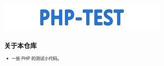 <p align="center"><a href="https://github.com/cyouho/php-test" target="_blank"><img src="public/php-test.png"></a></p>

## 关于本仓库
- 一些 PHP 的测试小代码。
